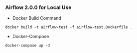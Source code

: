 ### Airflow 2.0.0 for Local Use

- Docker Build Command

`docker build -t airflow-test -f airflow-test.Dockerfile .`

- Docker-Compose

`docker-compose up -d`
